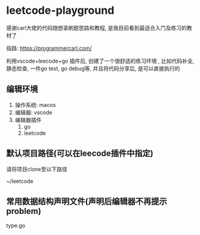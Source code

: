# leetcode-playground

感谢carl大佬的代码随想录刷题思路和教程, 是我目前看到最适合入门及练习的教材了

指路: https://programmercarl.com/

利用vscode+leecode+go 插件后, 创建了一个很舒适的练习环境 , 比如代码补全, 静态检查, 一件go test, go debug等, 并且将代码分享后, 是可以直接执行的

## 编辑环境

1. 操作系统: macos
2. 编辑器: vscode
3. 编辑器插件
    1. go
    2. leetcode

## 默认项目路径(可以在leecode插件中指定)

请将项目clone至以下路径

~/leetcode

## 常用数据结构声明文件(声明后编辑器不再提示problem)

type.go